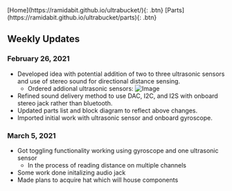 <link rel="stylesheet" href="styles.css">
[Home](https://ramidabit.github.io/ultrabucket/){: .btn}
[Parts](https://ramidabit.github.io/ultrabucket/parts){: .btn}


## Weekly Updates

### February 26, 2021
- Developed idea with potential addition of two to three ultrasonic sensors and use of stereo sound for directional distance sensing.
  - Ordered addional ultrasonic sensors:
    ![Image](https://i.imgur.com/iWE1APt.png)
- Refined sound delivery method to use DAC, I2C, and I2S with onboard stereo jack rather than bluetooth.
- Updated parts list and block diagram to reflect above changes.
- Imported initial work with ultrasonic sensor and onboard gyroscope.

### March 5, 2021
- Got toggling functionality working using gyroscope and one ultrasonic sensor
  - In the process of reading distance on multiple channels
- Some work done initalizing audio jack
- Made plans to acquire hat which will house components
